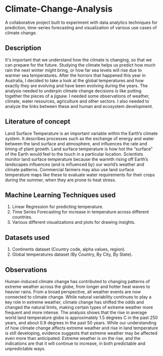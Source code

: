 # Climate-Change-Analysis
A collaborative project built to experiment with data analytics techniques for prediction, time-series forecasting and visualization of various use cases of climate change.

## Description

It's important that we understand how the climate is changing, so that we can prepare for the future. Studying the climate helps us predict how much rain the next winter might bring, or how far sea levels will rise due to warmer sea temperatures. 
After the horrors that happened this year in Australia, I decided to take a look at the global temperatures and how exactly they are evolving and have been evolving during the years.
The analysis needed to underpin climate change decisions is like putting together the pieces of a jigsaw. I needed some observations of weather, climate, water resources, agriculture and other sectors. I also needed to analyze the links between these and human and ecosystem development.

## Literature of concept

Land Surface Temperature is an important variable within the Earth’s climate system. It describes processes such as the exchange of energy and water between the land surface and atmosphere, and influences the rate and timing of plant growth. Land surface temperature is how hot the “surface” of the Earth would feel to the touch in a particular location. 
Scientists monitor land surface temperature because the warmth rising off Earth’s landscapes influences (and is influenced by) our world’s weather and climate patterns. Commercial farmers may also use land surface temperature maps like these to evaluate water requirements for their crops during the summer, when they are prone to heat stress.

## Machine Learning Techniques used

1. Linear Regression for predicting temperature.
2. Time Series Forecasting for increase in temperature across different countries.
3. Various different visualizations and plots for drawing insights.

## Datasets used

1. Continents dataset (Country code, alpha values, region).
2. Global temperatures dataset (By Country, By City, By State).

## Observations

Human-induced climate change has contributed to changing patterns of extreme weather across the globe, from longer and hotter heat waves to heavier rains. From a broad perspective, all weather events are now connected to climate change.
While natural variability continues to play a key role in extreme weather, climate change has shifted the odds and changed the natural limits, making certain types of extreme weather more frequent and more intense.
The analysis shows that the rise in average world land temperature globe is approximately 1.5 degrees C in the past 250 years, and about 0.9 degrees in the past 50 years.
While our understanding of how climate change affects extreme weather and rise in land temperature is still developing, evidence suggests that extreme weather may be affected even more than anticipated. Extreme weather is on the rise, and the indications are that it will continue to increase, in both predictable and unpredictable ways.

